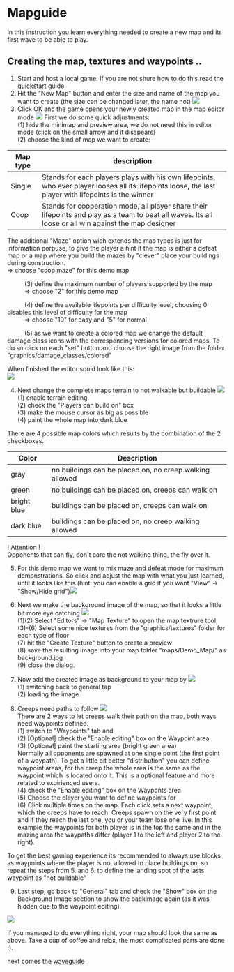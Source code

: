 # Mapguide

In this instruction you learn everything needed to create a new map and its first wave to be able to play.

## Creating the map, textures and waypoints ..

1. Start and host a local game. If you are not shure how to do this read the [quickstart](quickstart.md) guide
2. Hit the "New Map" button and enter the size and name of the map you want to create (the size can be changed later, the name not) ![](images/demo_map_create.png)
3. Click OK and the game opens your newly created map in the map editor mode ![](images/demo_map_general.png)
First we do some quick adjustments:  
 (1) hide the minimap and preview area, we do not need this in editor mode (click on the small arrow and it disapears)  
 (2) choose the kind of map we want to create:  

 | Map type | description |
 | --- | --- |
 | Single | Stands for each players plays with his own lifepoints, who ever player looses all its lifepoints loose, the last player with lifepoints is the winner
 | Coop | Stands for cooperation mode, all player share their lifepoints and play as a team to beat all waves. Its all loose or all win against the map designer  

The additional "Maze" option wich extends the map types is just for information porpuse, to give the player a hint if the map is either a defeat map or a map where you build the mazes by "clever" place your buildings during construction.<br>
=> choose "coop maze" for this demo map

&nbsp;&nbsp;&nbsp;&nbsp;&nbsp;&nbsp;&nbsp;&nbsp;&nbsp; (3) define the maximum number of players supported by the map<br>
&nbsp;&nbsp;&nbsp;&nbsp;&nbsp;&nbsp;&nbsp;&nbsp;&nbsp; => choose "2" for this demo map
  
&nbsp;&nbsp;&nbsp;&nbsp;&nbsp;&nbsp;&nbsp;&nbsp;&nbsp; (4) define the available lifepoints per difficulty level, choosing 0 disables this level of difficulty for the map <br>
&nbsp;&nbsp;&nbsp;&nbsp;&nbsp;&nbsp;&nbsp;&nbsp;&nbsp; => choose "10" for easy and "5" for normal

&nbsp;&nbsp;&nbsp;&nbsp;&nbsp;&nbsp;&nbsp;&nbsp;&nbsp;  (5) as we want to create a colored map we change the default damage class icons with the corresponding versions for colored maps. To do so click on each "set" button and choose the right image from the folder "graphics/damage_classes/colored"

When finished the editor sould look like this: <br>![](images/demo_map_general2.png)

4. Next change the complete maps terrain to not walkable but buildable ![](images/demo_map_terrain1.png)  
 (1) enable terrain editing  
 (2) check the "Players can build on" box  
 (3) make the mouse cursor as big as possible  
 (4) paint the whole map into dark blue

There are 4 possible map colors which results by the combination of the 2 checkboxes.

| Color | Description | 
| --- | --- |
| gray | no buildings can be placed on, no creep walking allowed
| green | no buildings can be placed on, creeps can walk on
| bright blue | buildings can be placed on, creeps can walk on
| dark blue | buildings can be placed on, no creep walking allowed

! Attention ! <br>
Opponents that can fly, don't care the not walking thing, the fly over it.

5. For this demo map we want to mix maze and defeat mode for maximum demonstrations. So click and adjust the map with what you just learned, until it looks like this (hint: you can enable a grid if you want "View" -> "Show/Hide grid")![](images/demo_map_terrain2.png)

6. Next we make the background image of the map, so that it looks a little bit more eye catching ![](images/demo_map_texture_editor.png)  
 (1)(2) Select "Editors" -> "Map Texture" to open the map textrure tool  
 (3)-(6) Select some nice textures from the "graphics/textures" folder for each type of floor  
 (7) hit the "Create Texture" button to create a preview  
 (8) save the resulting image into your map folder "maps/Demo_Map/" as background.jpg  
 (9) close the dialog.

7. Now add the created image as background to your map by ![](images/demo_map_set_background.png)  
 (1) switching back to general tap  
 (2) loading the image

8. Creeps need paths to follow ![](images/demo_map_waypoint_editing.png)  
There are 2 ways to let creeps walk their path on the map, both ways need waypoints defined.  
 (1) switch to "Waypoints" tab and  
 (2) [Optional] check the "Enable editing" box on the Waypoint area  
 (3) [Optional] paint the starting area (bright green area)<br>
Normally all opponents are spawned at one single point (the first point of a waypath). To get a little bit better "distribution" you can define waypoint areas, for the creep the whole area is the same as the waypoint which is located onto it. This is a optional feature and more related to expirienced users.  
 (4) check the "Enable editing" box on the Wayponts area  
 (5) Choose the player you want to define waypoints for  
 (6) Click multiple times on the map. Each click sets a next waypoint, which the creeps have to reach. Creeps spawn on the very first point and if they reach the last one, you or your team lose one live. In this example the waypoints for both player is in the top the same and in the mazing area the waypaths differ (player 1 to the left and player 2 to the right).

To get the best gaming experience its recommended to always use blocks as waypoints where the player is not allowed to place buildings on, so repeat the steps from 5. and 6. to define the landing spot of the lasts waypoint as "not buildable"

9. Last step, go back to "General" tab and check the "Show" box on the Background Image section to show the backimage again (as it was hidden due to the waypoint editing).

![](images/demo_map_mapguide_result.png)


If you managed to do everything right, your map should look the same as above. Take a cup of coffee and relax, the most complicated parts are done :).

next comes the [waveguide](waveguide.md)